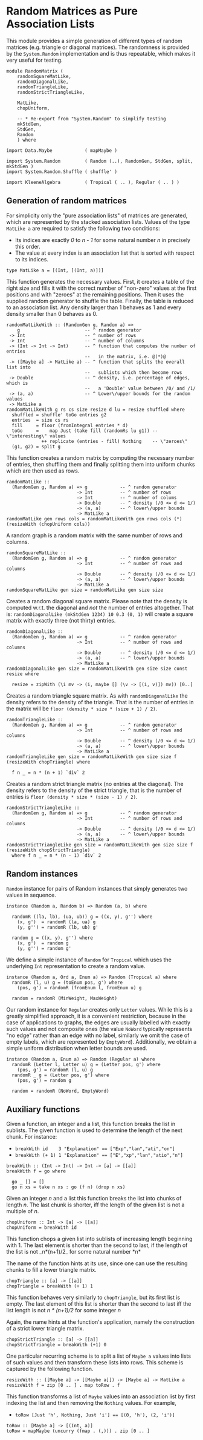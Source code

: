 Random Matrices as Pure Association Lists
=========================================

This module provides a simple generation of different types of random
matrices (e.g. triangle or diagonal matrices). The randomness is
provided by the `System.Random` implementation and is thus repeatable,
which makes it very useful for testing.

``` {.haskell}
module RandomMatrix (
    randomSquareMatLike,
    randomDiagonalLike,
    randomTriangleLike,
    randomStrictTriangleLike,

    MatLike,
    chopUniform,

    -- * Re-export from "System.Random" to simplify testing
    mkStdGen,
    StdGen,
    Random
    ) where

import Data.Maybe            ( mapMaybe )

import System.Random         ( Random (..), RandomGen, StdGen, split, mkStdGen )
import System.Random.Shuffle ( shuffle' )

import KleeneAlgebra         ( Tropical ( .. ), Regular ( .. ) )
```

Generation of random matrices
-----------------------------

For simplicity only the "pure association lists" of matrices are
generated, which are represented by the stacked association lists.
Values of the type `MatLike a` are required to satisfy the following two
conditions:

-   Its indices are exactly *0* to *n - 1* for some natural number *n*
    in precisely this order.
-   The value at every index is an association list that is sorted with
    respect to its indices.

``` {.haskell}
type MatLike a = [(Int, [(Int, a)])]
```

This function generates the necessary values. First, it creates a table
of the right size and fills it with the correct number of "non-zero"
values at the first positions and with "zeroes" at the remaining
positions. Then it uses the supplied random generator to shuffle the
table. Finally, the table is reduced to an association list. Any density
larger than 1 behaves as 1 and every density smaller than 0 behaves as
0.

``` {.haskell}
randomMatLikeWith :: (RandomGen g, Random a) =>
    g                        -- ^ random generator
 -> Int                      -- ^ number of rows
 -> Int                      -- ^ number of columns
 -> (Int -> Int -> Int)      -- ^ function that computes the number of entries
                             --   in the matrix, i.e. @(*)@
 -> ([Maybe a] -> MatLike a) -- ^ function that splits the overall list into
                             --   sublists which then become rows
 -> Double                   -- ^ density, i.e. percentage of edges, which is
                             --   a 'Double' value between /0/ and /1/
 -> (a, a)                   -- ^ Lower\/upper bounds for the random values
 -> MatLike a
randomMatLikeWith g rs cs size resize d lu = resize shuffled where
  shuffled = shuffle' toGo entries g2
  entries  = size cs rs
  fill     = floor (fromIntegral entries * d)
  toGo     =    map Just (take fill (randomRs lu g1)) -- \"interesting\" values
             ++ replicate (entries - fill) Nothing    -- \"zeroes\"
  (g1, g2) = split g
```

This function creates a random matrix by computing the necessary number
of entries, then shuffling them and finally splitting them into uniform
chunks which are then used as rows.

``` {.haskell}
randomMatLike ::
  (RandomGen g, Random a) => g            -- ^ random generator
                          -> Int          -- ^ number of rows
                          -> Int          -- ^ number of colums
                          -> Double       -- ^ density (/0 <= d <= 1/)
                          -> (a, a)       -- ^ lower\/upper bounds
                          -> MatLike a
randomMatLike gen rows cols = randomMatLikeWith gen rows cols (*) (resizeWith (chopUniform cols))
```

A random graph is a random matrix with the same number of rows and
columns.

``` {.haskell}
randomSquareMatLike ::
  (RandomGen g, Random a) => g            -- ^ random generator
                          -> Int          -- ^ number of rows and columns
                          -> Double       -- ^ density (/0 <= d <= 1/)
                          -> (a, a)       -- ^ lower\/upper bounds
                          -> MatLike a
randomSquareMatLike gen size = randomMatLike gen size size
```

Creates a random diagonal square matrix. Please note that the density is
computed w.r.t. the diagonal and *not* the number of entries altogether.
That is: `randomDiagonalLike (mkStdGen 1234) 10 0.3 (0, 1)` will create
a square matrix with exactly three (not thirty) entries.

``` {.haskell}
randomDiagonalLike ::
  (RandomGen g, Random a) => g            -- ^ random generator
                          -> Int          -- ^ number of rows and columns
                          -> Double       -- ^ density (/0 <= d <= 1/)
                          -> (a, a)       -- ^ lower\/upper bounds
                          -> MatLike a
randomDiagonalLike gen size = randomMatLikeWith gen size size const resize where

  resize = zipWith (\i mv -> (i, maybe [] (\v -> [(i, v)]) mv)) [0..]
```

Creates a random triangle square matrix. As with `randomDiagonalLike`
the density refers to the density of the triangle. That is the number of
entries in the matrix will be `floor (density * size * (size + 1) / 2)`.

``` {.haskell}
randomTriangleLike ::
  (RandomGen g, Random a) => g            -- ^ random generator
                          -> Int          -- ^ number of rows and columns
                          -> Double       -- ^ density (/0 <= d <= 1/)
                          -> (a, a)       -- ^ lower\/upper bounds
                          -> MatLike a
randomTriangleLike gen size = randomMatLikeWith gen size size f (resizeWith chopTriangle) where

  f n _ = n * (n + 1) `div` 2
```

Creates a random strict triangle matrix (no entries at the diagonal).
The density refers to the density of the strict triangle, that is the
number of entries is `floor (density * size * (size - 1) / 2)`.

``` {.haskell}
randomStrictTriangleLike ::
  (RandomGen g, Random a) => g            -- ^ random generator
                          -> Int          -- ^ number of rows and columns
                          -> Double       -- ^ density (/0 <= d <= 1/)
                          -> (a, a)       -- ^ lower\/upper bounds
                          -> MatLike a
randomStrictTriangleLike gen size = randomMatLikeWith gen size size f (resizeWith chopStrictTriangle)
  where f n _ = n * (n - 1) `div` 2
```

Random instances
----------------

`Random` instance for pairs of Random instances that simply generates
two values in sequence.

``` {.haskell}
instance (Random a, Random b) => Random (a, b) where

  randomR ((la, lb), (ua, ub)) g = ((x, y), g'') where
    (x, g')  = randomR (la, ua) g
    (y, g'') = randomR (lb, ub) g'

  random g = ((x, y), g'') where
    (x, g')  = random g
    (y, g'') = random g'
```

We define a simple instance of `Random` for `Tropical` which uses the
underlying `Int` representation to create a random value.

``` {.haskell}
instance (Random a, Ord a, Enum a) => Random (Tropical a) where
  randomR (l, u) g = (toEnum pos, g') where
    (pos, g') = randomR (fromEnum l, fromEnum u) g

  random = randomR (MinWeight, MaxWeight)
```

Our random instance for `Regular` creates only `Letter` values. While
this is a greatly simplified approach, it is a convenient restriction,
because in the case of applications to graphs, the edges are usually
labelled with exactly such values and not composite ones (the value
`NoWord` typically represents "no edge" rather than an edge with no
label, similarly we omit the case of empty labels, which are represented
by `EmptyWord`). Additionally, we obtain a simple uniform distribution
when letter bounds are used.

``` {.haskell}
instance (Random a, Enum a) => Random (Regular a) where
  randomR (Letter l, Letter u) g = (Letter pos, g') where
    (pos, g') = randomR (l, u) g
  randomR _ g = (Letter pos, g') where
    (pos, g') = random g
  
  random = randomR (NoWord, EmptyWord)
```

Auxiliary functions
-------------------

Given a function, an integer and a list, this function breaks the list
in sublists. The given function is used to determine the length of the
next chunk. For instance:

-   `breakWith id    3 "Explanation" == ["Exp","lan","ati","on"]`
-   `breakWith (+ 1) 1 "Explanation" == ["E","xp","lan","atio","n"]`

``` {.haskell}
breakWith :: (Int -> Int) -> Int -> [a] -> [[a]]
breakWith f = go where

  go _ [] = []
  go n xs = take n xs : go (f n) (drop n xs)
```

Given an integer *n* and a list this function breaks the list into
chunks of length *n*. The last chunk is shorter, iff the length of the
given list is not a multiple of *n*.

``` {.haskell}
chopUniform :: Int -> [a] -> [[a]]
chopUniform = breakWith id
```

This function chops a given list into sublists of increasing length
beginning with 1. The last element is shorter than the second to last,
if the length of the list is not \_n*(n+1)/2\_ for some natural number
*n\*

The name of the function hints at its use, since one can use the
resulting chunks to fill a lower triangle matrix.

``` {.haskell}
chopTriangle :: [a] -> [[a]]
chopTriangle = breakWith (+ 1) 1
```

This function behaves very similarly to `chopTriangle`, but its first
list is empty. The last element of this list is shorter than the second
to last iff the list length is not *n \* (n+1)/2* for some integer *n*

Again, the name hints at the function's application, namely the
construction of a strict lower triangle matrix.

``` {.haskell}
chopStrictTriangle :: [a] -> [[a]]
chopStrictTriangle = breakWith (+1) 0
```

One particular recurring scheme is to split a list of `Maybe a` values
into lists of such values and then transform these lists into rows. This
scheme is captured by the following function.

``` {.haskell}
resizeWith :: ([Maybe a] -> [[Maybe a]]) -> [Maybe a] -> MatLike a
resizeWith f = zip [0 .. ] . map toRow . f
```

This function transforms a list of `Maybe` values into an association
list by first indexing the list and then removing the `Nothing` values.
For example,

-   `toRow [Just 'h', Nothing, Just 'i'] == [(0, 'h'), (2, 'i')]`

``` {.haskell}
toRow :: [Maybe a] -> [(Int, a)]
toRow = mapMaybe (uncurry (fmap . (,))) . zip [0 .. ]
```
